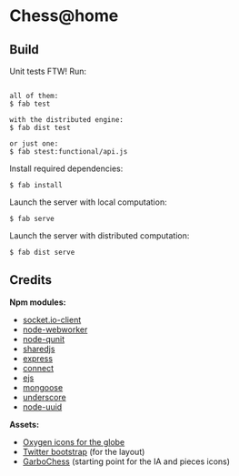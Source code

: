 Chess@home
==========

Build
-----

Unit tests FTW! Run:

```

all of them:
$ fab test

with the distributed engine:
$ fab dist test

or just one:
$ fab stest:functional/api.js

```
Install required dependencies:

```
$ fab install
```

Launch the server with local computation:

```
$ fab serve
```

Launch the server with distributed computation:

```
$ fab dist serve
```

Credits
-------

**Npm modules:**

 - [socket.io-client](https://github.com/LearnBoost/socket.io-client)
 - [node-webworker](https://github.com/pgriess/node-webworker)
 - [node-qunit](https://github.com/kof/node-qunit)
 - [sharedjs](https://github.com/kof/sharedjs)
 - [express](https://github.com/visionmedia/express)
 - [connect](https://github.com/senchalabs/connect)
 - [ejs](http://search.npmjs.org/#/ejs)
 - [mongoose](https://github.com/LearnBoost/mongoose)
 - [underscore](http://documentcloud.github.com/underscore/)
 - [node-uuid](http://search.npmjs.org/#/node-uuid)

**Assets:**

 - [Oxygen icons for the globe](http://kde-look.org/content/show.php/Oxygen+Icons?content=74184)
 - [Twitter bootstrap](http://twitter.github.com/bootstrap/) (for the layout)
 - [GarboChess](http://forwardcoding.com/projects/ajaxchess/chess.html) (starting point for the IA and pieces icons)
